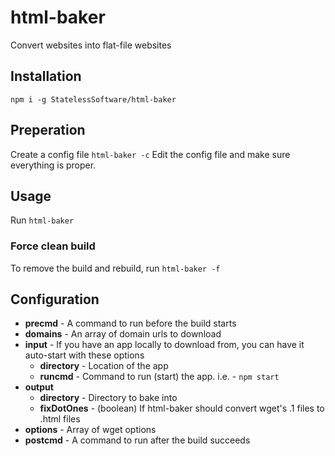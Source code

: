 # html-baker
Convert websites into flat-file websites

## Installation

```
npm i -g StatelessSoftware/html-baker
```

## Preperation

Create a config file `html-baker -c`
Edit the config file and make sure everything is proper.

## Usage

Run `html-baker`

### Force clean build

To remove the build and rebuild, run `html-baker -f`

## Configuration

- **precmd** - A command to run before the build starts
- **domains** - An array of domain urls to download
- **input** - If you have an app locally to download from, you can have it auto-start with these options
    - **directory** - Location of the app
    - **runcmd** - Command to run (start) the app. i.e. - `npm start`
- **output**
    - **directory** - Directory to bake into
    - **fixDotOnes** - (boolean) If html-baker should convert wget's .1 files to .html files
- **options** - Array of wget options
- **postcmd** - A command to run after the build succeeds